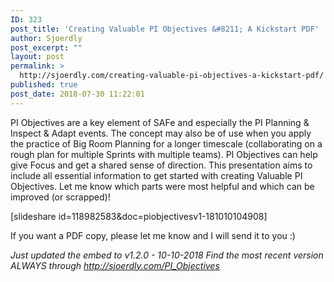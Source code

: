 ```yaml
---
ID: 323
post_title: 'Creating Valuable PI Objectives &#8211; A Kickstart PDF'
author: Sjoerdly
post_excerpt: ""
layout: post
permalink: >
  http://sjoerdly.com/creating-valuable-pi-objectives-a-kickstart-pdf/
published: true
post_date: 2018-07-30 11:22:01
---
```

PI Objectives are a key element of SAFe and especially the PI Planning &amp; Inspect &amp; Adapt events. The concept may also be of use when you apply the practice of Big Room Planning for a longer timescale (collaborating on a rough plan for multiple Sprints with multiple teams). PI Objectives can help give Focus and get a shared sense of direction. This presentation aims to include all essential information to get started with creating Valuable PI Objectives. Let me know which parts were most helpful and which can be improved (or scrapped)!

[slideshare id=118982583&amp;doc=piobjectivesv1-181010104908]

If you want a PDF copy, please let me know and I will send it to you :)

<em>Just updated the embed to v1.2.0 - 10-10-2018 Find the most recent version ALWAYS through <a href="http://sjoerdly.com/PI_Objectives">http://sjoerdly.com/PI_Objectives</a></em>